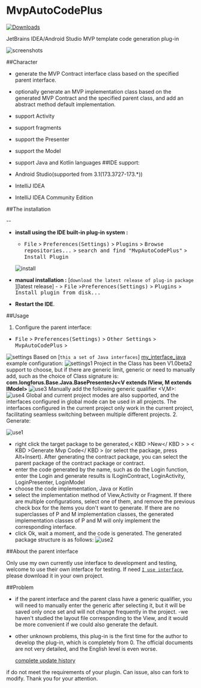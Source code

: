 MvpAutoCodePlus
========================

[![Downloads][downloads-img]][plugin]

JetBrains IDEA/Android Studio MVP template code generation plug-in

![screenshots](./images/mvp.gif)

##Character

- generate the MVP Contract interface class based on the specified parent interface.
- optionally generate an MVP implementation class based on the generated MVP Contract and the specified parent class, and add an abstract method default implementation.
- support Activity
- support fragments
- support the Presenter
- support the Model
- support Java and Kotlin languages
##IDE support:

- Android Studio(supported from 3.1(173.3727-173.*))
- IntelliJ IDEA
- IntelliJ IDEA Community Edition

##The installation

--
- **install using the IDE built-in plug-in system :**

  - <kbd>File</kbd> > <kbd>Preferences(Settings)</kbd> > <kbd>Plugins</kbd> > <kbd>Browse repositories...</kbd> > <kbd>search and find "MvpAutoCodePlus"</kbd> > <kbd>Install Plugin</kbd>

  ![install](./images/install1.PNG)

- **manual installation :**
  [`download the latest release of plug-in package `][latest release] - > <kbd>File</kbd> ><kbd>Preferences(Settings)</kbd> > <kbd>Plugins</kbd> > <kbd>Install plugin from disk...</kbd>

 - **Restart the IDE**.
 
##Usage

1. Configure the parent interface:

  - <kbd>File</kbd> > <kbd>Preferences(Settings)</kbd> > <kbd>Other Settings</kbd> > <kbd>MvpAutoCodePlus</kbd> > 

  ![settings](./images/settings.png)
  Based on [` this a set of Java interfaces `] [my_interface_java] example configuration:
  ![settings1](./images/settings1.png)
  Project in the Class has been V1.0beta2 support to choose, but if there are generic limit, generic or need to manually add, such as the choice of Class signature is: **com.longforus.Base.Java.BasePresenterJv<V extends IView, M extends IModel>**
  ![use3](./images/use3.png)
  Manually add the following generic qualifier <V,M>:
  ![use4](./images/use4.png)
  Global and current project modes are also supported, and the interfaces configured in global mode can be used in all projects. The interfaces configured in the current project only work in the current project, facilitating seamless switching between multiple different projects.
2. Generate:

  ![use1](./images/use1.png)
- right click the target package to be generated,< KBD >New</ KBD > > < KBD >Generate Mvp Code</ KBD > (or select the package, press Alt+Insert). After generating the contract package, you can select the parent package of the contract package or contract.
- enter the code generated by the name, such as do the Login function, enter the Login and generate results is ILoginContract, LoginActivity, LoginPresenter, LoginModel
- choose the code implementation, Java or Kotlin
- select the implementation method of View,Activity or Fragment. If there are multiple configurations, select one of them, and remove the previous check box for the items you don't want to generate. If there are no superclasses of P and M implementation classes, the generated implementation classes of P and M will only implement the corresponding interface.
- click Ok, wait a moment, and the code is generated. The generated package structure is as follows:
![use2](./images/use2.png)

##About the parent interface

Only use my own currently use interface to development and testing, welcome to use their own interface for testing. If need [` I use interface `][my_interface], please download it in your own project.

##Problem

- if the parent interface and the parent class have a generic qualifier, you will need to manually enter the generic after selecting it, but it will be saved only once set and will not change frequently in the project.
  -we haven't studied the layout file corresponding to the View, and it would be more convenient if we could also generate the default.

- other unknown problems, this plug-in is the first time for the author to develop the plug-in, which is completely from 0. The official documents are not very detailed, and the English level is even worse.

  [complete update history](./changelog.md)

if do not meet the requirements of your plugin. Can issue, also can fork to modify. Thank you for your attention.

[latest-release]: https://plugins.jetbrains.com/plugin/10907-mvpautocodeplus
[downloads-img]: https://img.shields.io/jetbrains/plugin/d/8579.svg?style=flat-square
[plugin]: https://plugins.jetbrains.com/plugin/10907-mvpautocodeplus
[my_interface]:https://github.com/longforus/MVPExample
[my_interface_java]:https://github.com/longforus/MVPExample/tree/master/app/src/main/java/com/longforus/base/java
